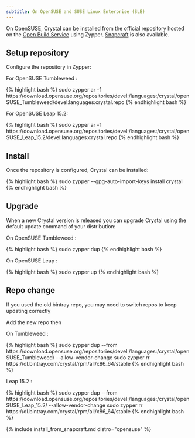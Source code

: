 ```yaml
---
subtitle: On OpenSUSE and SUSE Linux Enterprise (SLE)
---
```


On OpenSUSE, Crystal can be installed from the official repository hosted on the [Open Build Service](https://build.opensuse.org) using Zypper.
[Snapcraft](#snapcraft) is also available.

## Setup repository

Configure the repository in Zypper:

For OpenSUSE Tumbleweed :
<div class="code_section">
{% highlight bash %}
sudo zypper ar -f https://download.opensuse.org/repositories/devel:/languages:/crystal/openSUSE_Tumbleweed/devel:languages:crystal.repo
{% endhighlight bash %}
</div>

For OpenSUSE Leap 15.2:
<div class="code_section">
{% highlight bash %}
sudo zypper ar -f https://download.opensuse.org/repositories/devel:/languages:/crystal/openSUSE_Leap_15.2/devel:languages:crystal.repo
{% endhighlight bash %}
</div>

## Install

Once the repository is configured, Crystal can be installed:

<div class="code_section">
{% highlight bash %}
sudo zypper --gpg-auto-import-keys install crystal
{% endhighlight bash %}
</div>

## Upgrade

When a new Crystal version is released you can upgrade Crystal using the default update command of your distribution:

On OpenSUSE Tumbleweed :
<div class="code_section">
{% highlight bash %}
sudo zypper dup
{% endhighlight bash %}
</div>

On OpenSUSE Leap :
<div class="code_section">
{% highlight bash %}
sudo zypper up
{% endhighlight bash %}
</div>

## Repo change

If you used the old bintray repo, you may need to switch repos to keep updating correctly

Add the new repo then

On Tumbleweed :
<div class="code_section">
{% highlight bash %}
sudo zypper dup --from https://download.opensuse.org/repositories/devel:/languages:/crystal/openSUSE_Tumbleweed/ --allow-vendor-change
sudo zypper rr https://dl.bintray.com/crystal/rpm/all/x86_64/stable
{% endhighlight bash %}
</div>

Leap 15.2 :
<div class="code_section">
{% highlight bash %}
sudo zypper dup --from https://download.opensuse.org/repositories/devel:/languages:/crystal/openSUSE_Leap_15.2/ --allow-vendor-change
sudo zypper rr https://dl.bintray.com/crystal/rpm/all/x86_64/stable
{% endhighlight bash %}
</div>

{% include install_from_snapcraft.md distro="opensuse" %}
